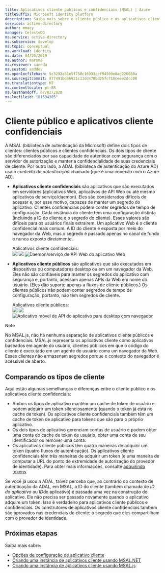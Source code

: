 ```yaml
---
title: Aplicativos cliente públicos e confidenciais (MSAL) | Azure
titleSuffix: Microsoft identity platform
description: Saiba mais sobre o cliente público e os aplicativos cliente confidenciais na MSAL (biblioteca de autenticação da Microsoft).
services: active-directory
author: mmacy
manager: CelesteDG
ms.service: active-directory
ms.subservice: develop
ms.topic: conceptual
ms.workload: identity
ms.date: 04/25/2019
ms.author: marsma
ms.reviewer: saeeda
ms.custom: aaddev
ms.openlocfilehash: 9c3292a31e5f750c16933acf94509e0ad226080a
ms.sourcegitcommit: 877491bd46921c11dd478bd25fc718ceee2dcc08
ms.translationtype: MT
ms.contentlocale: pt-BR
ms.lasthandoff: 07/02/2020
ms.locfileid: "81534305"
---
```

# <a name="public-client-and-confidential-client-applications"></a>Cliente público e aplicativos cliente confidenciais
A MSAL (biblioteca de autenticação da Microsoft) define dois tipos de clientes: clientes públicos e clientes confidenciais. Os dois tipos de cliente são diferenciados por sua capacidade de autenticar com segurança com o servidor de autorização e manter a confidencialidade de suas credenciais de cliente. Por outro lado, a ADAL (biblioteca de autenticação do Azure AD) usa o *contexto de autenticação* chamado (que é uma conexão com o Azure AD).

- **Aplicativos cliente confidenciais** são aplicativos que são executados em servidores (aplicativos Web, aplicativos de API Web ou até mesmo aplicativos de serviço/daemon). Eles são considerados difíceis de acessar e, por esse motivo, capazes de manter um segredo do aplicativo. Clientes confidenciais podem conter segredos de tempo de configuração. Cada instância do cliente tem uma configuração distinta (incluindo a ID do cliente e o segredo do cliente). Esses valores são difíceis para os usuários finais extraírem. Um aplicativo Web é o cliente confidencial mais comum. A ID do cliente é exposta por meio do navegador da Web, mas o segredo é passado apenas no canal de fundo e nunca exposto diretamente.

    Aplicativos cliente confidenciais: <BR>
    ![](media/msal-client-applications/web-app.png) ![ ](media/msal-client-applications/web-api.png) ![ Daemon/serviço de API Web do aplicativo Web](media/msal-client-applications/daemon-service.png)

- **Aplicativos cliente públicos** são aplicativos que são executados em dispositivos ou computadores desktop ou em um navegador da Web. Eles não são confiáveis para manter os segredos do aplicativo com segurança e, portanto, acessam apenas APIs da Web em nome do usuário. (Eles dão suporte apenas a fluxos de cliente públicos.) Os clientes públicos não podem conter segredos de tempo de configuração, portanto, não têm segredos de cliente.

    Aplicativos cliente públicos: <BR>
    ![](media/msal-client-applications/desktop-app.png) ![ ](media/msal-client-applications/browserless-app.png) ![ Aplicativo móvel de API do aplicativo para desktop com navegador](media/msal-client-applications/mobile-app.png)

> [!NOTE]
> No MSAL.js, não há nenhuma separação de aplicativos cliente públicos e confidenciais.  MSAL.js representa os aplicativos cliente como aplicativos baseados em agente do usuário, clientes públicos em que o código do cliente é executado em um agente do usuário como um navegador da Web. Esses clientes não armazenam segredos porque o contexto do navegador é acessível de aberto.

## <a name="comparing-the-client-types"></a>Comparando os tipos de cliente
Aqui estão algumas semelhanças e diferenças entre o cliente público e os aplicativos cliente confidenciais:

- Ambos os tipos de aplicativo mantêm um cache de token de usuário e podem adquirir um token silenciosamente (quando o token já está no cache de token). Os aplicativos cliente confidenciais também têm um cache de token de aplicativo para tokens que são para o próprio aplicativo.
- Os dois tipos de aplicativo gerenciam contas de usuário e podem obter uma conta do cache de token de usuário, obter uma conta de seu identificador ou remover uma conta.
- Os aplicativos cliente públicos têm quatro maneiras de adquirir um token (quatro fluxos de autenticação). Os aplicativos cliente confidenciais têm três maneiras de adquirir um token (e uma maneira de computar a URL do ponto de extremidade de autorização do provedor de identidade). Para obter mais informações, consulte [adquirindo tokens](msal-acquire-cache-tokens.md).

Se você já usou a ADAL, talvez perceba que, ao contrário do contexto de autenticação da ADAL, em MSAL, a ID do cliente (também chamada de *ID do aplicativo* ou *ID*do aplicativo) é passada uma vez na construção do aplicativo. Ele não precisa ser passado novamente quando o aplicativo adquire um token. Isso é verdadeiro para aplicativos cliente públicos e confidenciais. Os construtores de aplicativos cliente confidenciais também são aprovados nas credenciais do cliente: o segredo que eles compartilham com o provedor de identidade.

## <a name="next-steps"></a>Próximas etapas
Saiba mais sobre:
- [Opções de configuração de aplicativo cliente](msal-client-application-configuration.md)
- [Criando uma instância de aplicativos cliente usando MSAL.NET](msal-net-initializing-client-applications.md)
- [Criando uma instância de aplicativos cliente usando MSAL.js](msal-js-initializing-client-applications.md)
